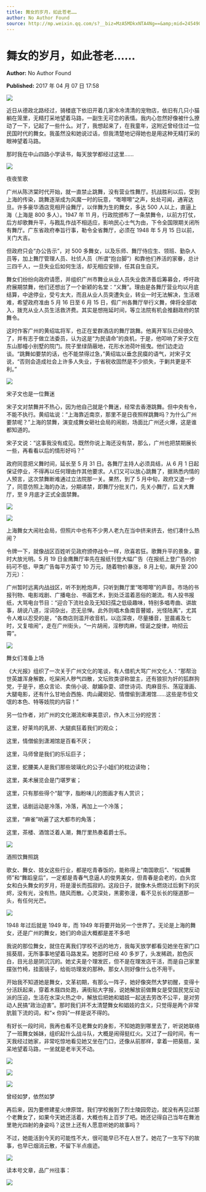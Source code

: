 ```yaml
---
title: 舞女的岁月，如此苍老……
author: No Author Found
source: http://mp.weixin.qq.com/s?__biz=MzA5MDkxNTA4Ng==&amp;mid=2454905875&amp;idx=1&amp;sn=989f5156a084c495a3a4da92578a71d4&amp;chksm=87a22c72b0d5a564a43723da3084184bde9c9985db66dd2d6993b963d8007f40ab1343003c15#rd
---
```


# 舞女的岁月，如此苍老……

**Author:** No Author Found

**Published:** 2017 年 04 月 07 日 17:58

![](http://mmbiz.qpic.cn/mmbiz_jpg/PJWG74pLsMY6VjSs8icl92DouG8adAGS0ibIkmicA6dYrXchQel1ic3LTtD572I9r9sbW2tOnBvpibgicAXRcdc4p5aA/0?wx_fmt=jpeg)

近日从德政北路经过，骑楼底下依旧开着几家冷冷清清的宠物店，依旧有几只小猫躺在笼里，无精打采地望着马路，一副生无可恋的表情。我内心忽然好像被什么撩动了一下，记起了一些什么。对了，我想起来了，在我童年，这附近曾经住过一位民国时代的舞女。我虽然没和她说过话，但我清楚地记得她也是用这种无精打采的眼神望着马路。

那时我在中山四路小学读书，每天放学都经过这里……

![](http://mmbiz.qpic.cn/mmbiz_jpg/PJWG74pLsMYDYibnzicsslPoAjxgG62prXe0n7mo8ibBvwIaPgRDsn1LMV3FGice8mP0OhTBtedxN2ibgVbu1rSic4Mg/0?wx_fmt=jpeg)

夜夜笙歌

广州从陈济棠时代开始，就一直禁止跳舞，没有营业性舞厅。抗战胜利以后，受到上海的传染，跳舞逐渐成为风魔一时的玩意，“嘭嚓嚓”之声，处处可闻，通宵达旦。许多豪华酒店竞相开设舞厅，以伴舞为生的舞女，多达 500 人以上，直逼上海（上海是 800 多人）。1947 年 11 月，行政院颁布了一条禁舞令，以前方打仗，后方却歌舞升平，与戡乱作战不相适应，影响民心士气为由，下令全国限期关闭所有舞厅。广东省政府奉旨行事，勒令全省舞厅，必须在 1948 年 5 月 15 日以前，关门大吉。

但政府只会“办公告示”，对 500 多舞女，以及乐师、舞厅侍应生、领班、勤杂人员等，加上舞厅管理人员、社侦人员（所谓“抱台脚”）和靠他们养活的家眷，总计三四千人，一旦失业后如何生活，却无相应安排，任其自生自灭。

舞女们纷纷向政府请愿，并组织广州市舞业从业人员失业救济善后筹募会，呼吁政府展期禁舞，他们还想出了一个新颖的名堂：“义舞”。理由是各舞厅营业均以月底结算，中途停业，受亏太大，而且从业人员突遭失业，转业一时无法解决，生活艰难，希望政府准由 5 月 16 日至 6 月 15 日，假广州各舞厅举行义舞，俾将全部收入，拨充从业人员生活救济费。其实是想拖延时间，等立法院有机会推翻政府的禁舞令。

这时作客广州的黄绍竑将军，也正在爱群酒店的舞厅跳舞。他离开军队已经很久了，并有志于做立法委员，认为这是“为民请命”的良机，于是，他叩响了宋子文在东山那幢小别墅的院门。院子里绿荫蔽地，花形水池荷叶摇曳。他们边走边谈。“跳舞如要禁的话，也不能禁得过急，”黄绍竑以垂念民瘼的语气，对宋子文说，“否则会造成社会上许多人失业，于省税收固然是不少损失，于剿共更是不利。”

![](http://mmbiz.qpic.cn/mmbiz_jpg/PJWG74pLsMYDYibnzicsslPoAjxgG62prXp3oice6ueVZOUicYicVbqicAtBSD63ynfoBicvw0ia3eFUgmKU7K5U4x93rQ/0?wx_fmt=jpeg)

宋子文也是一位舞迷

宋子文对禁舞并不热心，因为他自己就是个舞迷，经常去香港跳舞。但中央有令，不能不执行。黄绍竑说：“上海靠近南京，那里不是日夜照样跳舞吗？为什么广州要禁呢？”上海的禁舞，演变成舞女砸社会局的闹剧，场面比广州还火爆，这是谁都知道的。

宋子文说：“这事我没有成见。既然你说上海还没有禁，那么，广州也把禁期展长一些，再看看以后的情形好吗？”

政府同意把义舞时间，延长至 5 月 31 日。各舞厅主持人必须具结，从 6 月 1 日起保证停业，不得再以任何理由作其他要求。人们又可以放心跳舞了，据熟悉内情的人预言，这次禁舞断难通过立法院那一关。果然，到了 5 月中旬，政府又退一步了，同意仿照上海的办法，分期递禁，即舞厅分批关门，先关小舞厅，后关大舞厅，至 9 月底才正式全面禁舞。

![](http://mmbiz.qpic.cn/mmbiz_jpg/PJWG74pLsMYDYibnzicsslPoAjxgG62prXmXpJ72nicVh4XRosUUlV4NVXH1a0XXNP5wGAJdUzwdp5EMCIjvibRQeQ/0?wx_fmt=jpeg)

![](http://mmbiz.qpic.cn/mmbiz_jpg/PJWG74pLsMYDYibnzicsslPoAjxgG62prXOrQMxbn5NapxrWqX70vZWqjCYuccuMFGyuvShKcQVlYEYtsVqwKAaw/0?wx_fmt=jpeg)

上海舞女大闹社会局，但照片中也有不少男人老九在当中挤来挤去，他们凑什么热闹？

令牌一下，就像战区百姓听见政府颁停战令一样，欣喜若狂。歌舞升平的景象，霎时大放光明。5 月 19 日金鹰舞厅率先在报纸刊登大幅广告（在报纸上登广告的价码可不低，甲类广告每平方英寸 10 万元，随着物价暴涨，8 月上旬，飙升至 200 万元）：

广州暂时远离内战战区，听不到枪炮声，只听到舞厅里“嘭嚓嚓”的声音。市场的书报刊物、电影戏剧、广播电台、书画艺术，到处泛滥着恶俗的潮流。有人投书报纸，大骂电台节目：“迎合下流社会及无知妇孺之低级趣味，特别多唱粤曲、讲故事，胡说八道，淫词杂出，恣无忌惮。此外则唱木鱼南音瞽姬，光怪陆离”，尤其令人难以忍受的是，“各商店则滥开收音机，以迄深夜，尽量播音，翌晨甫及七时，又复喧闹”，走在广州街头，“一片胡闹，淫秽肉麻，怪诞之旋律，响彻云霄”。

![](http://mmbiz.qpic.cn/mmbiz_jpg/PJWG74pLsMYDYibnzicsslPoAjxgG62prXZicib5MgiaXrSv5RX1iaCibMxZWibickAlVwp1F0eDG66HXMXvnoibvpGDCk5Q/0?wx_fmt=jpeg)

舞女们准备上场

《大光报》组织了一次关于广州文化的笔谈，有人借机大骂广州文化人：“那帮治世英雄浑身解数，吃屎闲人秽气四散，文坛败类谬称盟主，还有狼狈为奸的狐群狗党，于是乎，惑众言论、卖俏小说、献媚杂耍、颂世诗词、肉麻音乐、荡寇漫画、大腿电影，还有什么甘地会西施、肉山藏妲妃、情僧偷到潇湘馆……这些是市侩文氓的本色、特等妓院的内容！”

另一位作者，对广州的文化潮流和审美意识，作入木三分的挖苦：

这里，好莱坞的乳房、大腿疯狂着我们的观众；

这里，情僧偷到潇湘馆是百看不厌；

这里，马师曾是我们的乐坛巨子；

这里，蛇腰美人是我们那些玻璃化的公子小姐们的枕边读物；

这里，美术展览会是门堪罗雀；

这里，只有那些得个“靓”字，脂粉味儿的图画才有人赏识；

这里，话剧运动是冷落，冷落，再加上一个冷落；

这里，“麻雀”响遍了这大都市的角落；

这里，茶楼、酒馆泛着人潮，舞厅里热奏着爵士乐。

![](http://mmbiz.qpic.cn/mmbiz_jpg/PJWG74pLsMYDYibnzicsslPoAjxgG62prXfMSS9Ukfa9OMmfznib0k5hicCeTJjzvKYjMYTQuzUzwDXEP79znPAacQ/0?wx_fmt=jpeg)

酒照饮舞照跳

歌女、舞女、妓女这些行业，都是吃青春饭的，能称得上“南国歌后”、“权威舞师”和“舞蹈皇后”，一定都是青春气息逼人的俊男美女，但青春是会老的，白头宫女和白头舞女的岁月，将是漫长而孤寂的。这段日子，就像木头燃烧过后剩下的灰烬，没有光，没有热，随风而散。心灵深处，黑雾弥漫，看不见长长的隧道那一头，有任何光芒。

![](http://mmbiz.qpic.cn/mmbiz_jpg/PJWG74pLsMYDYibnzicsslPoAjxgG62prXWKFCG15HUzBntHibSR4QyBy7azWlR76oFxxRicqzW5cHN6O2tg6auwnA/0?wx_fmt=jpeg)

1948 年过后就是 1949 年，而 1949 年将要开始另一个世界了。无论是上海的舞女，还是广州的舞女，她们的命运大概都是差不多吧

我说的那位舞女，就住在离我们学校不远的地方，我每天放学都看见她坐在家门口摇葵扇，无所事事地望着马路发呆。她那时已经 40 多岁了，头发稀疏，脸色灰白，目光总是阴沉沉的。她丈夫是个理发匠，但不是在理发店干活，而是自己家里摆张竹椅，挂面镜子，给街坊理发的那种。那女人则好像什么也不用干。

开始我不知道她是舞女，文革初期，有那么一阵子，她好像突然大梦初醒，变得十分活跃起来，穿着木屐四处跑，满街贴大字报，说她解放前做舞女是受国民党反动派的压迫，生活在水深火热之中，解放后把她和娼妓一起送去劳改不公平，是对劳动人民搞“政治迫害”。那时我们并不太清楚舞女和娼妓的含义，只觉得是两个非常肮脏下流的词，和“× 你妈”一样是说不得的。

有好长一段时间，我再也看不见老舞女的身影，不知她跑到哪里去了，听说她联络了一班舞女姊妹，组织起什么战斗队，大概是闹得挺红火。又过了一段时间，有一天我经过她家，非常吃惊地看见她又坐在门口，还像从前那样，拿着一把葵扇，呆呆地望着马路，一坐就是老半天不动。

![](http://mmbiz.qpic.cn/mmbiz/z9433rAGTDdSDm2ibHXVoTQTQvqoUmKgrib122LUF6wsF4Xvg7ibLjv7OM9iatUblUicysBvxS5orlvwwJMicT9OxUyQ/0?wx_fmt=png)

![](http://mmbiz.qpic.cn/mmbiz_jpg/PJWG74pLsMYDYibnzicsslPoAjxgG62prXcHoPb4W8xKEejl1BzzSicqExAzCg29MEict7xFeP94Dic24JyJESuDM1g/0?wx_fmt=jpeg)

![](http://mmbiz.qpic.cn/mmbiz/z9433rAGTDdSDm2ibHXVoTQTQvqoUmKgrVq9I9KhibZ9B7Gm5Yz2oCUtLibm2DeF5kd1P9oBhAicvULFUd1PcowGjw/0?wx_fmt=png)

曾经如梦，依然如梦

再后来，因为要修建星火燎原馆，我们学校搬到了烈士陵园旁边，就没有再见过那个老舞女了，如果今天她还活着，大概也有上百岁了吧。她还记得自己当年在舞池里艳光四射的身姿吗？这世上还有人愿意听她的故事吗？

不过，她能活到今天的可能性不大，很可能早已不在人世了。她花了一生写下的故事，也早已烟消云散，不留下半点痕迹。

![](http://mmbiz.qpic.cn/mmbiz_gif/PJWG74pLsMYf2b50xFTbTsibmjv5gNVOxZegUj8mrKtpuzCpBAYnQw9duHfIcNnUzicicnGUSv4EWPSTRAPvV9g3w/0?wx_fmt=gif)

读本号文章，品广州往事：

![](http://mmbiz.qpic.cn/mmbiz/R9TMIsEQ2a8rKSicdVHKZzLfgwVf3xyfslmcuSZ9rV46rmJMZA8g7947S1HjQetL1ePAAFjlcb3anNybARJlaWQ/640)
